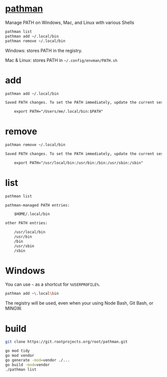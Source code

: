 # [pathman](https://git.rootprojects.org/root/pathman)

Manage PATH on Windows, Mac, and Linux with various Shells

```bash
pathman list
pathman add ~/.local/bin
pathman remove ~/.local/bin
```

Windows: stores PATH in the registry.

Mac & Linux: stores PATH in `~/.config/envman/PATH.sh`

# add

```bash
pathman add ~/.local/bin
```

```txt
Saved PATH changes. To set the PATH immediately, update the current session:

	export PATH="/Users/me/.local/bin:$PATH"
```

# remove

```bash
pathman remove ~/.local/bin
```

```txt
Saved PATH changes. To set the PATH immediately, update the current session:

	export PATH="/usr/local/bin:/usr/bin:/bin:/usr/sbin:/sbin"
```

# list

```bash
pathman list
```

```txt
pathman-managed PATH entries:

	$HOME/.local/bin

other PATH entries:

	/usr/local/bin
	/usr/bin
	/bin
	/usr/sbin
	/sbin

```

# Windows

You can use `~` as a shortcut for `%USERPROFILE%`.

```bash
pathman add ~\.local\bin
```

The registry will be used, even when your using Node Bash, Git Bash, or MINGW.

# build

```bash
git clone https://git.rootprojects.org/root/pathman.git
```

```bash
go mod tidy
go mod vendor
go generate -mod=vendor ./...
go build -mod=vendor
./pathman list
```
